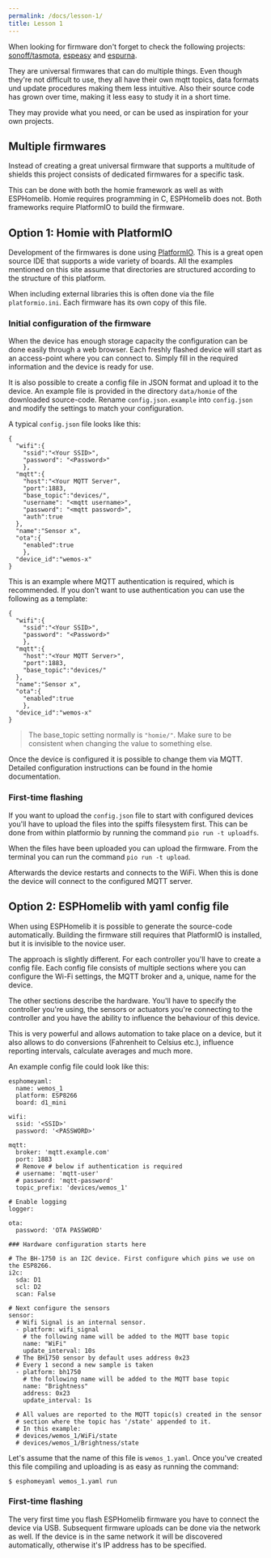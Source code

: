 ```yaml
---
permalink: /docs/lesson-1/
title: Lesson 1
---
```

When looking for firmware don't forget to check the following projects:
[sonoff/tasmota](https://github.com/arendst/Sonoff-Tasmota/tree/development/sonoff),
[espeasy](https://www.letscontrolit.com/wiki/index.php/ESPEasy) and
[espurna](https://bitbucket.org/xoseperez/espurna).

They are universal firmwares that can do multiple things. Even though they're not difficult to use, they all have their own mqtt topics, data formats und update procedures making them less intuitive. Also their source code has grown over time, making it less easy to study it in a short time.

They may provide what you need, or can be used as inspiration for your own projects.

## Multiple firmwares
Instead of creating a great universal firmware that supports a multitude of shields this project consists of dedicated firmwares for a specific task.

This can be done with both the homie framework as well as with ESPHomelib. Homie requires programming in C, ESPHomelib does not. Both frameworks require PlatformIO to build the firmware.

## Option 1: Homie with PlatformIO
Development of the firmwares is done using [PlatformIO](https://platformio.org). This is a great open source IDE that supports a wide variety of boards. All the examples mentioned on this site assume that directories are structured according to the structure of this
platform.

When including external libraries this is often done via the file
`platformio.ini`. Each firmware has its own copy of this file.

### Initial configuration of the firmware

When the device has enough storage capacity the configuration can be done easily through a web browser. Each freshly flashed device will start as an access-point where you can connect to. Simply fill in the required information and the device is ready for use.

It is also possible to create a config file in JSON format and upload it to the device. An example file is provided in the directory `data/homie` of the downloaded source-code. Rename `config.json.example` into `config.json` and modify the settings to match your configuration.

A typical `config.json` file looks like this:

```
{
  "wifi":{
    "ssid":"<Your SSID>",
    "password": "<Password>"
    },
  "mqtt":{
    "host":"<Your MQTT Server",
    "port":1883,
    "base_topic":"devices/",
    "username": "<mqtt username>",
    "password": "<mqtt password>",
    "auth":true
  },
  "name":"Sensor x",
  "ota":{
    "enabled":true
    },
  "device_id":"wemos-x"
}
```

This is an example where MQTT authentication is required, which is recommended.
If you don't want to use authentication you can use the following as a template:

```
{
  "wifi":{
    "ssid":"<Your SSID>",
    "password": "<Password>"
    },
  "mqtt":{
    "host":"<Your MQTT Server>",
    "port":1883,
    "base_topic":"devices/"
  },
  "name":"Sensor x",
  "ota":{
    "enabled":true
    },
  "device_id":"wemos-x"
}
```

>   The base_topic setting normally is `"homie/"`. Make sure to be consistent when changing the value to something else.

Once the device is configured it is possible to change them via MQTT. Detailed configuration instructions can be found in the homie documentation.

### First-time flashing
If you want to upload the `config.json` file to start with configured devices you'll have to upload the files into the spiffs filesystem first. This can be done from within platformio by running the command `pio run -t uploadfs`.

When the files have been uploaded you can upload the firmware. From the terminal you can run the command `pio run -t upload`.

Afterwards the device restarts and connects to the WiFi. When this is done the device will connect to the configured MQTT server.

## Option 2: ESPHomelib with yaml config file
When using ESPHomelib it is possible to generate the source-code automatically. Building the firmware still requires that PlatformIO is installed, but it is invisible to the novice user.

The approach is slightly different. For each controller you'll have to create a config file. Each config file consists of multiple sections where you can configure the Wi-Fi settings, the MQTT broker and a, unique, name for the device.

The other sections describe the hardware. You'll have to specify the controller you're using, the sensors or actuators you're connecting to the controller and you have the ability to influence the behaviour of this device. 

This is very powerful and allows automation to take place on a device, but it also allows to do conversions (Fahrenheit to Celsius etc.), influence reporting intervals, calculate averages and much more.

An example config file could look like this:

```
esphomeyaml:
  name: wemos_1
  platform: ESP8266
  board: d1_mini

wifi:
  ssid: '<SSID>'
  password: '<PASSWORD>'

mqtt:
  broker: 'mqtt.example.com'
  port: 1883
  # Remove # below if authentication is required
  # username: 'mqtt-user'
  # password: 'mqtt-password'
  topic_prefix: 'devices/wemos_1'

# Enable logging
logger:

ota:
  password: 'OTA PASSWORD'

### Hardware configuration starts here

# The BH-1750 is an I2C device. First configure which pins we use on the ESP8266.
i2c:
  sda: D1
  scl: D2
  scan: False

# Next configure the sensors
sensor:
  # Wifi Signal is an internal sensor.
  - platform: wifi_signal
    # the following name will be added to the MQTT base topic
    name: "WiFi"
    update_interval: 10s
  # The BH1750 sensor by default uses address 0x23
  # Every 1 second a new sample is taken
  - platform: bh1750
    # the following name will be added to the MQTT base topic
    name: "Brightness"
    address: 0x23
    update_interval: 1s
    
  # All values are reported to the MQTT topic(s) created in the sensor
  # section where the topic has '/state' appended to it.
  # In this example:
  # devices/wemos_1/WiFi/state
  # devices/wemos_1/Brightness/state
```

Let's assume that the name of this file is `wemos_1.yaml`. Once you've created this file compiling and uploading is as easy as running the command:

`$ esphomeyaml wemos_1.yaml run`

### First-time flashing
The very first time you flash ESPHomelib firmware you have to connect the device via USB.
Subsequent firmware uploads can be done via the network as well. If the device is in the same network it will be discovered automatically, otherwise it's IP address has to be specified.
